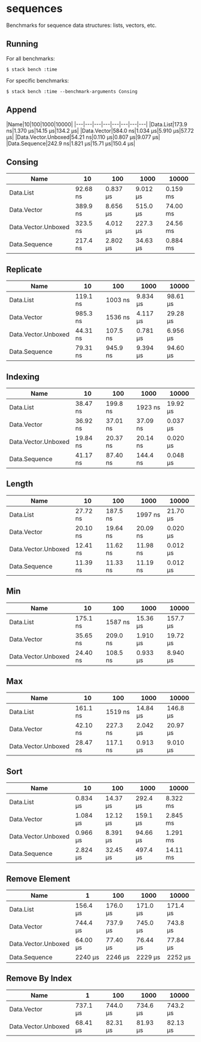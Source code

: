 # sequences

Benchmarks for sequence data structures: lists, vectors, etc.

## Running

For all benchmarks:

    $ stack bench :time

For specific benchmarks:

    $ stack bench :time --benchmark-arguments Consing

<!-- RESULTS -->

## Append

|Name|10|100|1000|10000|
|---|---|---|---|---|---|---|---|
|Data.List|173.9 ns|1.370 μs|14.15 μs|134.2 μs|
|Data.Vector|584.0 ns|1.034 μs|5.910 μs|57.72 μs|
|Data.Vector.Unboxed|54.21 ns|0.110 μs|0.807 μs|9.077 μs|
|Data.Sequence|242.9 ns|1.821 μs|15.71 μs|150.4 μs|

## Consing

|Name|10|100|1000|10000|
|---|---|---|---|---|
|Data.List|92.68 ns|0.837 μs|9.012 μs|0.159 ms|
|Data.Vector|389.9 ns|8.656 μs|515.0 μs|74.00 ms|
|Data.Vector.Unboxed|323.5 ns|4.012 μs|227.3 μs|24.56 ms|
|Data.Sequence|217.4 ns|2.802 μs|34.63 μs|0.884 ms|

## Replicate

|Name|10|100|1000|10000|
|---|---|---|---|---|
|Data.List|119.1 ns|1003 ns|9.834 μs|98.61 μs|
|Data.Vector|985.3 ns|1536 ns|4.117 μs|29.28 μs|
|Data.Vector.Unboxed|44.31 ns|107.5 ns|0.781 μs|6.956 μs|
|Data.Sequence|79.31 ns|945.9 ns|9.394 μs|94.60 μs|

## Indexing

|Name|10|100|1000|10000|
|---|---|---|---|---|
|Data.List|38.47 ns|199.8 ns|1923 ns|19.92 μs|
|Data.Vector|36.92 ns|37.01 ns|37.09 ns|0.037 μs|
|Data.Vector.Unboxed|19.84 ns|20.37 ns|20.14 ns|0.020 μs|
|Data.Sequence|41.17 ns|87.40 ns|144.4 ns|0.048 μs|

## Length

|Name|10|100|1000|10000|
|---|---|---|---|---|
|Data.List|27.72 ns|187.5 ns|1997 ns|21.70 μs|
|Data.Vector|20.10 ns|19.64 ns|20.09 ns|0.020 μs|
|Data.Vector.Unboxed|12.41 ns|11.62 ns|11.98 ns|0.012 μs|
|Data.Sequence|11.39 ns|11.33 ns|11.19 ns|0.012 μs|

## Min

|Name|10|100|1000|10000|
|---|---|---|---|---|
|Data.List|175.1 ns|1587 ns|15.36 μs|157.7 μs|
|Data.Vector|35.65 ns|209.0 ns|1.910 μs|19.72 μs|
|Data.Vector.Unboxed|24.40 ns|108.5 ns|0.933 μs|8.940 μs|

## Max

|Name|10|100|1000|10000|
|---|---|---|---|---|
|Data.List|161.1 ns|1519 ns|14.84 μs|146.8 μs|
|Data.Vector|42.10 ns|227.3 ns|2.042 μs|20.97 μs|
|Data.Vector.Unboxed|28.47 ns|117.1 ns|0.913 μs|9.010 μs|

## Sort

|Name|10|100|1000|10000|
|---|---|---|---|---|
|Data.List|0.834 μs|14.37 μs|292.4 μs|8.322 ms|
|Data.Vector|1.084 μs|12.12 μs|159.1 μs|2.845 ms|
|Data.Vector.Unboxed|0.966 μs|8.391 μs|94.66 μs|1.291 ms|
|Data.Sequence|2.824 μs|32.45 μs|497.4 μs|14.11 ms|

## Remove Element

|Name|1|100|1000|10000|
|---|---|---|---|---|
|Data.List|156.4 μs|176.0 μs|171.0 μs|171.4 μs|
|Data.Vector|744.4 μs|737.9 μs|745.0 μs|743.8 μs|
|Data.Vector.Unboxed|64.00 μs|77.40 μs|76.44 μs|77.84 μs|
|Data.Sequence|2240 μs|2246 μs|2229 μs|2252 μs|

## Remove By Index

|Name|1|100|1000|10000|
|---|---|---|---|---|
|Data.Vector|737.1 μs|744.0 μs|734.6 μs|743.2 μs|
|Data.Vector.Unboxed|68.41 μs|82.31 μs|81.93 μs|82.13 μs|
